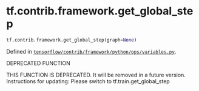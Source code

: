 <div itemscope itemtype="http://developers.google.com/ReferenceObject">
<meta itemprop="name" content="tf.contrib.framework.get_global_step" />
</div>

# tf.contrib.framework.get_global_step

``` python
tf.contrib.framework.get_global_step(graph=None)
```



Defined in [`tensorflow/contrib/framework/python/ops/variables.py`](https://www.tensorflow.org/code/tensorflow/contrib/framework/python/ops/variables.py).

DEPRECATED FUNCTION

THIS FUNCTION IS DEPRECATED. It will be removed in a future version.
Instructions for updating:
Please switch to tf.train.get_global_step